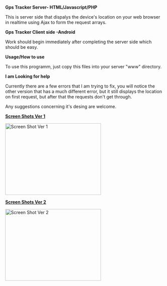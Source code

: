 <b>Gps Tracker Server- HTML/Javascript/PHP</b> 


This is server side that dispalys the device's location on your web browser in realtime using Ajax to form the request arrays.

<b>Gps Tracker Client side -Android</b>

Work should begin immediately after completing the server side which should be easy.

<b>Usage/How to use</b>

To use this programm, just copy this files into your server "www" directory.

<b>I am Looking for help</b>

Currently there are a few errors that I am trying to fix, you will notice the other version that has a much different error, but it still displays the location on first request, but after that the requests don't get through.

Any suggestions concerning it's desing are welcome.

<b><u>Screen Shots Ver 1</u></b>

<img src="http://i.imgur.com/P2qkn51.png?1" alt="Screen Shot Ver 1" style="width:304px;height:228px">

<b><u>Screen Shots Ver 2</u></b>

<img src="http://i.imgur.com/mUxscaW.png?1" alt="Screen Shot Ver 2" style="width:304px;height:228px">
